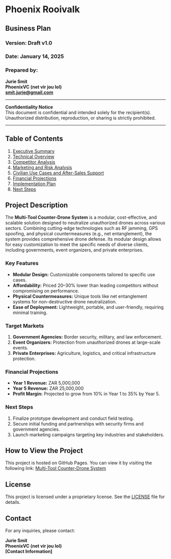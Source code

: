 # Phoenix Rooivalk

## Business Plan

### Version: Draft v1.0  
### Date: January 14, 2025  

### Prepared by:  
**Jurie Smit**  
**PhoenixVC (net vir jou lol)**  
**smit.jurie@gmail.com**

---

**Confidentiality Notice**  
This document is confidential and intended solely for the recipient(s). Unauthorized distribution, reproduction, or sharing is strictly prohibited.

---

## Table of Contents
1. [Executive Summary](./executive-summary.md)
2. [Technical Overview](./technical-overview.md)
3. [Competitor Analysis](./competitor-analysis.md)
4. [Marketing and Risk Analysis](./marketing-and-risk-analysis.md)
5. [Civilian Use Cases and After-Sales Support](./civilian-use-cases.md)
6. [Financial Projections](./financial-projections.md)
7. [Implementation Plan](./implementation-plan.md)
8. [Next Steps](./next-steps.md)

## Project Description

The **Multi-Tool Counter-Drone System** is a modular, cost-effective, and scalable solution designed to neutralize unauthorized drones across various sectors. Combining cutting-edge technologies such as RF jamming, GPS spoofing, and physical countermeasures (e.g., net entanglement), the system provides comprehensive drone defense. Its modular design allows for easy customization to meet the specific needs of diverse clients, including governments, event organizers, and private enterprises.

### Key Features

- **Modular Design:** Customizable components tailored to specific use cases.
- **Affordability:** Priced 20–30% lower than leading competitors without compromising on performance.
- **Physical Countermeasures:** Unique tools like net entanglement systems for non-destructive drone neutralization.
- **Ease of Deployment:** Lightweight, portable, and user-friendly, requiring minimal training.

### Target Markets

1. **Government Agencies:** Border security, military, and law enforcement.
2. **Event Organizers:** Protection from unauthorized drones at large-scale events.
3. **Private Enterprises:** Agriculture, logistics, and critical infrastructure protection.

### Financial Projections

- **Year 1 Revenue:** ZAR 5,000,000  
- **Year 5 Revenue:** ZAR 25,000,000  
- **Profit Margin:** Projected to grow from 10% in Year 1 to 35% by Year 5.

### Next Steps

1. Finalize prototype development and conduct field testing.  
2. Secure initial funding and partnerships with security firms and government agencies.  
3. Launch marketing campaigns targeting key industries and stakeholders.

## How to View the Project

This project is hosted on GitHub Pages. You can view it by visiting the following link: [Multi-Tool Counter-Drone System](https://JustAGhosT.github.io/web-project/)

## License

This project is licensed under a proprietary license. See the [LICENSE](./LICENSE) file for details.

## Contact

For any inquiries, please contact:

**Jurie Smit**  
**PhoenixVC (net vir jou lol)**  
**[Contact Information]**
